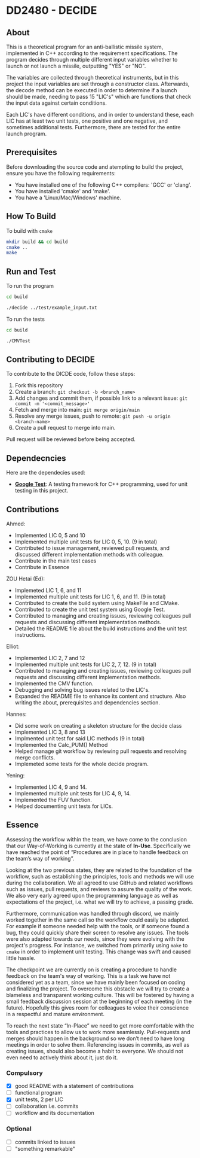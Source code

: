 # DD2480 - DECIDE

## About

This is a theoretical program for an anti-ballistic missile system, implemented in C++ according to the requirement specifications. The program decides through multiple different input variables whether to launch or not launch a missile, outputting "YES" or "NO".

The variables are collected through theoretical instruments, but in this project the input variables are set through a constructor class. Afterwards, the decode method can be executed in order to determine if a launch should be made, needing to pass 15 "LIC's" which are functions that check the input data against certain conditions.

Each LIC's have different conditions, and in order to understand these, each LIC has at least two unit tests, one positive and one negative, and sometimes additional tests. Furthermore, there are tested for the entire launch program.

## Prerequisites

Before downloading the source code and atempting to build the project, ensure you have the following requirements:

* You have installed one of the following C++ compilers: 'GCC' or 'clang'.
* You have installed 'cmake' and 'make'.
* You have a 'Linux/Mac/Windows' machine.

## How To Build

To build with `cmake`

```bash
mkdir build && cd build
cmake ..
make
```

## Run and Test

To run the program

```bash
cd build
```

```bash
./decide ../test/example_input.txt
```

To run the tests

```bash
cd build
```

```bash
./CMVTest
```

## Contributing to DECIDE

To contribute to the DICDE code, follow these steps:

1. Fork this repository
2. Create a branch: `git checkout -b <branch_name>`
3. Add changes and commit them, if possible link to a relevant issue: `git commit -m '<commit_message>'`
4. Fetch and merge into main: `git merge origin/main`
5. Resolve any merge issues, push to remote: `git push -u origin <branch-name>`
6. Create a pull request to merge into main.

Pull request will be reviewed before being accepted.

## Dependecncies

Here are the dependecies used:

* [**Google Test**](https://google.github.io/googletest/primer.html): A testing framework for C++ programming, used for unit testing in this project.

## Contributions

Ahmed:

* Implemented LIC 0, 5 and 10
* Implemented multiple unit tests for LIC 0, 5, 10. (9 in total)
* Contributed to issue management, reviewed pull requests, and discussed different implementation methods with colleague.
* Contribute in the main test cases
* Contribute in Essence

ZOU Hetai (Ed):

* Implemeted LIC 1, 6, and 11
* Implemented multiple unit tests for LIC 1, 6, and 11. (9 in total)
* Contributed to create the build system using MakeFile and CMake.
* Contributed to create the unit test system using Google Test.
* Contributed to managing and creating issues, reviewing colleagues pull requests and discussing different implementation methods.
* Detailed the README file about the build instructions and the unit test instructions.

Elliot:

* Implemented LIC 2, 7 and 12
* Implemented multiple unit tests for LIC 2, 7, 12. (9 in total)
* Contributed to managing and creating issues, reviewing colleagues pull requests and discussing different implementation methods.
* Implemented the CMV function.
* Debugging and solving bug issues related to the LIC's.
* Expanded the README file to enhance its content and structure. Also writing the about, prerequisites and dependencies section.

Hannes:
- Did some work on creating a skeleton structure for the decide class
- Implemented LIC 3, 8 and 13 
- Implmented unit test for said LIC methods (9 in total)
- Implemented the Calc_PUM() Method
- Helped manage git workflow by reviewing pull requests and resolving merge conflicts.
- Implemeted some tests for the whole decide program. 

Yening:

* Implemented LIC 4, 9 and 14.
* Implemented multiple unit tests for LIC 4, 9, 14.
* Implemented the FUV function.
* Helped documenting unit tests for LICs.

## Essence

Assessing the workflow within the team, we have come to the conclusion that our Way-of-Working is currently at the state of **In-Use**. Specifically we have reached the point of “Procedures are in place to handle feedback on the team’s way of working”. 

Looking at the two previous states, they are related to the foundation of the workflow, such as establishing the principles, tools and methods we will use during the collaboration. We all agreed to use GitHub and related workflows such as issues, pull requests, and reviews to assure the quality of the work. We also very early agreed upon the programming language as well as expectations of the project, i.e. what we will try to achieve, a passing grade. 

Furthermore, communication was handled through discord, we mainly worked together in the same call so the workflow could easily be adapted. For example if someone needed help with the tools, or if someone found a bug, they could quickly share their screen to resolve any issues. The tools were also adapted towards our needs, since they were evolving with the project's progress. For instance, we switched from primarily using `make` to `cmake` in order to implement unit testing. This change was swift and caused little hassle.

The checkpoint we are currently on is creating a procedure to handle feedback on the team's way of working. This is a task we have not considered yet as a team, since we have mainly been focused on coding and finalizing the project. To overcome this obstacle we will try to create a blameless and transparent working culture. This will be fostered by having a small feedback discussion session at the beginning of each meeting (in the future). Hopefully this gives room for colleagues to voice their conscience in a respectful and mature environment.

To reach the next state “In-Place” we need to get more comfortable with the tools and practices to allow us to work more seamlessly. Pull-requests and merges should happen in the background so we don’t need to have long meetings in order to solve them. Referencing issues in commits, as well as creating issues, should also become a habit to everyone. We should not even need to actively think about it, just do it.

### Compulsory

* [x] good README with a statement of contributions
* [ ] functional program
* [x] unit tests, 2 per LIC
* [ ] collaboration i.e. commits
* [ ] workflow and its documentation

### Optional

* [ ] commits linked to issues
* [ ] "something remarkable"
